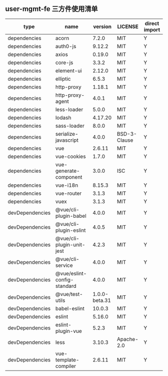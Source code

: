 ## user-mgmt-fe 三方件使用清单

|	type	|	name	|	version	|	LICENSE	|	direct import	|
|	---	|	---	|	---	|	---	|	---	|
|	dependencies	|	acorn	|	7.2.0	|	MIT	|	Y	|
|	dependencies	|	auth0-js	|	9.12.2	|	MIT	|	Y	|
|	dependencies	|	axios	|	0.19.0	|	MIT	|	Y	|
|	dependencies	|	core-js	|	3.3.2	|	MIT	|	Y	|
|	dependencies	|	element-ui	|	2.12.0	|	MIT	|	Y	|
|	dependencies	|	elliptic	|	6.5.3	|	MIT	|	Y	|
|	dependencies	|	http-proxy	|	1.18.1	|	MIT	|	Y	|
|	dependencies	|	http-proxy-agent	|	4.0.1	|	MIT	|	Y	|
|	dependencies	|	less-loader	|	5.0.0	|	MIT	|	Y	|
|	dependencies	|	lodash	|	4.17.20	|	MIT	|	Y	|
|	dependencies	|	sass-loader	|	8.0.0	|	MIT	|	Y	|
|	dependencies	|	serialize-javascript	|	4.0.0	|	BSD-3-Clause	|	Y	|
|	dependencies	|	vue	|	2.6.11	|	MIT	|	Y	|
|	dependencies	|	vue-cookies	|	1.7.0	|	MIT	|	Y	|
|	dependencies	|	vue-generate-component	|	3.0.0	|	ISC	|	Y	|
|	dependencies	|	vue-i18n	|	8.15.3	|	MIT	|	Y	|
|	dependencies	|	vue-router	|	3.1.3	|	MIT	|	Y	|
|	dependencies	|	vuex	|	3.1.3	|	MIT	|	Y	|
|	devDependencies	|	@vue/cli-plugin-babel	|	4.0.0	|	MIT	|	Y	|
|	devDependencies	|	@vue/cli-plugin-eslint	|	4.0.5	|	MIT	|	Y	|
|	devDependencies	|	@vue/cli-plugin-unit-jest	|	4.2.3	|	MIT	|	Y	|
|	devDependencies	|	@vue/cli-service	|	4.0.0	|	MIT	|	Y	|
|	devDependencies	|	@vue/eslint-config-standard	|	4.0.0	|	MIT	|	Y	|
|	devDependencies	|	@vue/test-utils	|	1.0.0-beta.31	|	MIT	|	Y	|
|	devDependencies	|	babel-eslint	|	10.0.3	|	MIT	|	Y	|
|	devDependencies	|	eslint	|	5.16.0	|	MIT	|	Y	|
|	devDependencies	|	eslint-plugin-vue	|	5.2.3	|	MIT	|	Y	|
|	devDependencies	|	less	|	3.10.3	|	Apache-2.0	|	Y	|
|	devDependencies	|	vue-template-compiler	|	2.6.11	|	MIT	|	Y	|


